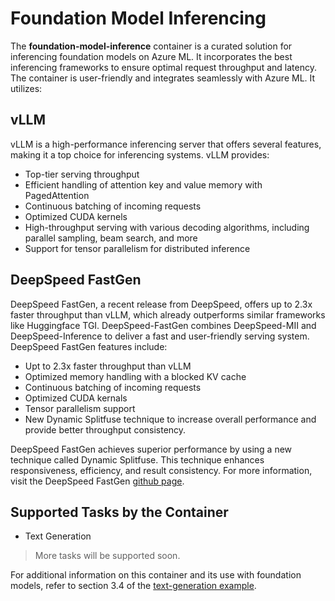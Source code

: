 # Foundation Model Inferencing
The __foundation-model-inference__ container is a curated solution for inferencing foundation models on Azure ML. It incorporates the best inferencing frameworks to ensure optimal request throughput and latency. The container is user-friendly and integrates seamlessly with Azure ML. It utilizes:

## vLLM
vLLM is a high-performance inferencing server that offers several features, making it a top choice for inferencing systems. vLLM provides:
- Top-tier serving throughput
- Efficient handling of attention key and value memory with PagedAttention
- Continuous batching of incoming requests
- Optimized CUDA kernels
- High-throughput serving with various decoding algorithms, including parallel sampling, beam search, and more
- Support for tensor parallelism for distributed inference

## DeepSpeed FastGen
DeepSpeed FastGen, a recent release from DeepSpeed, offers up to 2.3x faster throughput than vLLM, which already outperforms similar frameworks like Huggingface TGI. DeepSpeed-FastGen combines DeepSpeed-MII and DeepSpeed-Inference to deliver a fast and user-friendly serving system.
DeepSpeed FastGen features include:
- Upt to 2.3x faster throughput than vLLM
- Optimized memory handling with a blocked KV cache
- Continuous batching of incoming requests
- Optimized CUDA kernals
- Tensor parallelism support
- New Dynamic Splitfuse technique to increase overall performance and provide better throughput consistency.

DeepSpeed FastGen achieves superior performance by using a new technique called Dynamic Splitfuse. This technique enhances responsiveness, efficiency, and result consistency. For more information, visit the DeepSpeed FastGen [github page](https://github.com/microsoft/DeepSpeed/blob/master/blogs/deepspeed-fastgen/README.md).

## Supported Tasks by the Container
- Text Generation
> More tasks will be supported soon.

For additional information on this container and its use with foundation models, refer to section 3.4 of the [text-generation example](https://github.com/Azure/azureml-examples/blob/main/sdk/python/foundation-models/system/inference/text-generation/llama-safe-online-deployment.ipynb).
